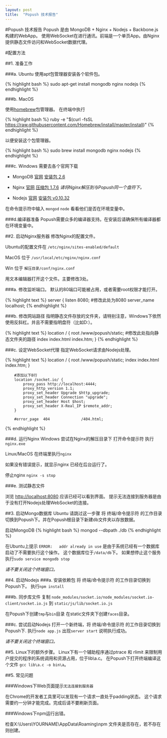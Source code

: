 ```yaml
---
layout: post
title:  "Popush 技术报告"
---
```


#Popush 技术报告
Popush 是由 MongoDB + Nginx + Nodejs + Backbone.js 构建的WebApp。
使用WebSocket在进行通讯。前端是一个单页App。由Nginx提供静态文件访问和WebSocket数据代理。

#配置方法

##1. 准备工作

###a. Ubuntu
使用apt包管理器安装各个软件包。

{% highlight bash %}
sudo apt-get install mongodb nginx nodejs
{% endhighlight %}

###b. MacOS

使用[homebrew](http://brew.sh/)包管理器。
在终端中执行

{% highlight bash %}
ruby -e "$(curl -fsSL https://raw.githubusercontent.com/Homebrew/install/master/install)"
{% endhighlight %}

以便安装这个包管理器。

{% highlight bash %}
sudo brew install mongodb nginx nodejs
{% endhighlight %}

###c. Windows
需要去各个官网下载

* MongoDB [官网](http://www.mongodb.org/) [安装包 2.6](https://fastdl.mongodb.org/win32/mongodb-win32-x86_64-2008plus-2.6.5-signed.msi?_ga=1.38435232.225739949.1412428248)

* Nginx [官网](http://nginx.org/) [压缩包 1.7.6](http://nginx.org/download/nginx-1.7.6.zip) _请将Nginx解压到与Popush同一个盘符下。_

* Nodejs [官网](http://www.nodejs.org/) [安装包 v0.10.32](http://nodejs.org/dist/v0.10.32/x64/node-v0.10.32-x64.msi)

在命令提示符中输入 `mongod` `node` 看看他们是否在环境变量中。

###d.编译器准备
Popush需要众多的编译器支持。在安装后请确保所有编译器都在环境变量中。

##2. 启动Nginx服务器
修改Nginx的配置文件。

Ubuntu的配置文件在 `/etc/nginx/sites-enabled/default`

MacOS 位于 `/usr/local/etc/nginx/nginx.conf`

Win 位于 `解压目录/conf/nginx.conf`

用文本编辑器打开这个文件。主要修改3处。

###a. 修改监听端口。
默认的80端口可能被占用，或者需要root权限才能打开。

{% highlight text %}
    server {
        listen       8080; #修改此处为8080
        server_name  localhost;
{% endhighlight %}

###b. 修改网站路径
指明静态文件存放的文件夹，请特别注意，Windows下依然使用反斜杠。并且不需要指明盘符（比如D:）。

{% highlight text %}
location / {
            root   /www/popush/static; #修改此处指向静态文件夹的路径
            index  index.html index.htm;
        }
{% endhighlight %}

###c. 设定WebSocket代理
指定WebSocket请求由Nodejs处理。

{% highlight text %}
        location / {
            root   /www/popush/static;
            index  index.html index.htm;
        }

        #添加以下8行
        location /socket.io/ {
            proxy_pass http://localhost:4444;
            proxy_http_version 1.1;
            proxy_set_header Upgrade $http_upgrade;
            proxy_set_header Connection "upgrade";
            proxy_set_header Host $host;
            proxy_set_header X-Real_IP $remote_addr;
        }

        #error_page  404              /404.html;
{% endhighlight %}

###d. 运行Nginx
Windows 尝试在Nginx的解压目录下 打开命令提示符 执行`nginx.exe`

Linux/MacOS 在终端里执行`nginx`

如果没有错误提示，就显示nginx 已经在后台运行了。

停止nginx `nginx -s stop`

###e. 测试静态文件

浏览 [http://localhost:8080](http://localhost:8080) 应该已经可以看到界面。
提示无法连接到服务器是由于没有打开Nodejs处理WebSocket的连接。

##3. 启动Mongo数据库
Ubuntu 请跳过这一步骤
将 终端/命令提示符 的工作目录切换到Popush下。并在Popush根目录下新建db文件夹以存放数据。

启动MongoDB
{% highlight bash %}
mongod --dbpath ./db
{% endhighlight %}

在Ubuntu上提示
`ERROR:   addr already in use`
是由于系统已经有一个数据库启动了不需要执行这个操作。
这个数据库位于`/data/db`下。
如果想停止这个服务执行`sudo service mongodb stop`

_请不要关闭这个终端窗口。_

##4. 启动Nodejs
###a. 安装依赖包
将 终端/命令提示符 的工作目录切换到Popush下。
执行`npm install`

###b. 同步库文件
复制
`node_modules/socket.io/node_modules/socket.io-client/socket.io.js`
到
`static/js/lib/socket.io.js`

在Popush下创建`tmp`与`bin`目录
在static文件夹下创建`faces`目录。

###c. 尝试启动Nodejs
打开一个新终端，将 终端/命令提示符 的工作目录切换到Popush下.
执行`node app.js`
出现`server start` 说明执行成功。

_请不要关闭这个终端窗口。_


##5. Linux下的额外步骤。
Linux下有一个辅助程序通过ptrace 和 rlimit 来限制用户提交的程序的系统调用和资源占用，位于lib\a.c。
在Popush下打开终端编译这个文件 `gcc lib\a.c -o bin\a`。

##5. 常见问题

###Windows下Web页面提示`无法连接到服务器`

在Chrome的开发者工具里可以发现有一个请求一直处于padding状态。
这个请求需要约一分钟才能完成。完成后请不要刷新页面。

###Windows下npm运行出错。

检查X:\Users\YOURNAME\AppData\Roaming\npm 文件夹是否存在，若不存在则创建。
